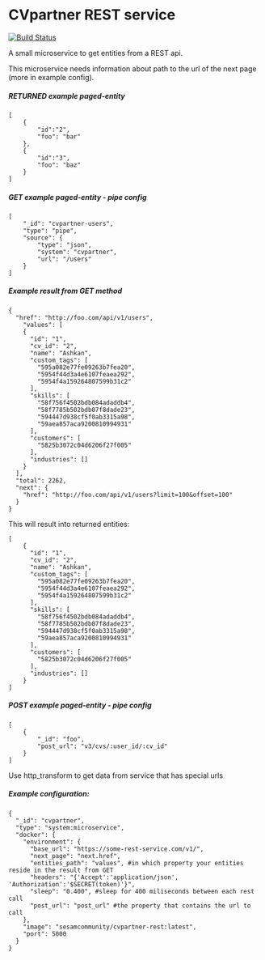 # CVpartner REST service
[![Build Status](https://travis-ci.org/sesam-community/cvpartner-rest.svg?branch=master)](https://travis-ci.org/sesam-community/cvpartner-rest)

A small microservice to get entities from a REST api.

This microservice needs information about path to the url of the next page (more in example config).


##### RETURNED example paged-entity
```
[
    {
        "id":"2",
        "foo": "bar"
    },
    {
        "id":"3",
        "foo": "baz"
    }
]
```

##### GET example paged-entity - pipe config
```
[
    "_id": "cvpartner-users",
    "type": "pipe",
    "source": {
        "type": "json",
        "system": "cvpartner",
        "url": "/users"
    }
]
```


##### Example result from GET method
```
{
  "href": "http://foo.com/api/v1/users",
    "values": [
    {
      "id": "1",
      "cv_id": "2",
      "name": "Ashkan",
      "custom_tags": [
        "595a082e77fe09263b7fea20",
        "5954f44d3a4e6107feaea292",
        "5954f4a159264807599b31c2"
      ],
      "skills": [
        "58f756f4502bdb084adaddb4",
        "58f7785b502bdb07f8dade23",
        "594447d938cf5f0ab3315a98",
        "59aea857aca9200810994931"
      ],
      "customers": [
        "5825b3072c04d6206f27f005"
      ],
      "industries": []
    }
  ],
  "total": 2262,
  "next": {
    "href": "http://foo.com/api/v1/users?limit=100&offset=100"
  }
}
```
This will result into returned entities:
```
[
    {
      "id": "1",
      "cv_id": "2",
      "name": "Ashkan",
      "custom_tags": [
        "595a082e77fe09263b7fea20",
        "5954f44d3a4e6107feaea292",
        "5954f4a159264807599b31c2"
      ],
      "skills": [
        "58f756f4502bdb084adaddb4",
        "58f7785b502bdb07f8dade23",
        "594447d938cf5f0ab3315a98",
        "59aea857aca9200810994931"
      ],
      "customers": [
        "5825b3072c04d6206f27f005"
      ],
      "industries": []
    }
]
```


##### POST example paged-entity - pipe config
```
[
    {
        "_id": "foo",
        "post_url": "v3/cvs/:user_id/:cv_id"
    }
]
```

Use http_transform to get data from service that has special urls

##### Example configuration:

```
{
  "_id": "cvpartner",
  "type": "system:microservice",
  "docker": {
    "environment": {
      "base_url": "https://some-rest-service.com/v1/",
      "next_page": "next.href",
      "entities_path": "values", #in which property your entities reside in the result from GET
      "headers": "{'Accept':'application/json', 'Authorization':'$SECRET(token)'}",
      "sleep": "0.400", #sleep for 400 miliseconds between each rest call
      "post_url": "post_url" #the property that contains the url to call
    },
    "image": "sesamcommunity/cvpartner-rest:latest",
    "port": 5000
  }
}
```

